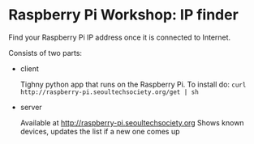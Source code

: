 Raspberry Pi Workshop: IP finder
===============================

Find your Raspberry Pi IP address once it is connected to Internet.

Consists of two parts:
 - client

   Tighny python app that runs on the Raspberry Pi.
   To install do: 
   ```curl  http://raspberry-pi.seoultechsociety.org/get | sh```

 - server

   Available at http://raspberry-pi.seoultechsociety.org
   Shows known devices, updates the list if a new one comes up
